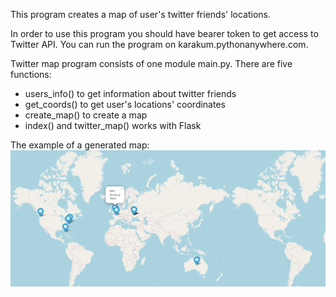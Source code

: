 This program creates a map of user's twitter friends' locations. 

In order to use this program you should have bearer token to get access to Twitter API. 
You can run the program on karakum.pythonanywhere.com. 

Twitter map program consists of one module main.py. 
There are five functions:
- users_info() to get information about twitter friends
- get_coords() to get user's locations' coordinates
- create_map() to create a map
- index() and twitter_map() works with Flask

The example of a generated map:
![Map](map.png?raw=true "output_map")